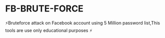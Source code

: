 # FB-BRUTE-FORCE
⚡Bruteforce attack on Facebook account using 5 Million password list,This tools are use only educational purposes ⚡
